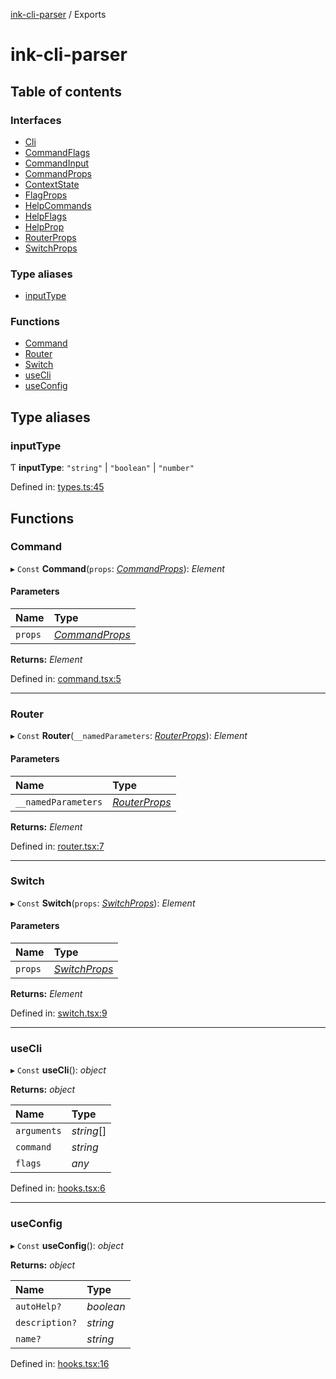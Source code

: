 [ink-cli-parser](README.md) / Exports

# ink-cli-parser

## Table of contents

### Interfaces

- [Cli](interfaces/cli.md)
- [CommandFlags](interfaces/commandflags.md)
- [CommandInput](interfaces/commandinput.md)
- [CommandProps](interfaces/commandprops.md)
- [ContextState](interfaces/contextstate.md)
- [FlagProps](interfaces/flagprops.md)
- [HelpCommands](interfaces/helpcommands.md)
- [HelpFlags](interfaces/helpflags.md)
- [HelpProp](interfaces/helpprop.md)
- [RouterProps](interfaces/routerprops.md)
- [SwitchProps](interfaces/switchprops.md)

### Type aliases

- [inputType](modules.md#inputtype)

### Functions

- [Command](modules.md#command)
- [Router](modules.md#router)
- [Switch](modules.md#switch)
- [useCli](modules.md#usecli)
- [useConfig](modules.md#useconfig)

## Type aliases

### inputType

Ƭ **inputType**: ``"string"`` \| ``"boolean"`` \| ``"number"``

Defined in: [types.ts:45](https://github.com/Souvikns/ink-cli-parser/blob/e7f88e8/lib/types.ts#L45)

## Functions

### Command

▸ `Const` **Command**(`props`: [*CommandProps*](interfaces/commandprops.md)): *Element*

#### Parameters

| Name | Type |
| :------ | :------ |
| `props` | [*CommandProps*](interfaces/commandprops.md) |

**Returns:** *Element*

Defined in: [command.tsx:5](https://github.com/Souvikns/ink-cli-parser/blob/e7f88e8/lib/command.tsx#L5)

___

### Router

▸ `Const` **Router**(`__namedParameters`: [*RouterProps*](interfaces/routerprops.md)): *Element*

#### Parameters

| Name | Type |
| :------ | :------ |
| `__namedParameters` | [*RouterProps*](interfaces/routerprops.md) |

**Returns:** *Element*

Defined in: [router.tsx:7](https://github.com/Souvikns/ink-cli-parser/blob/e7f88e8/lib/router.tsx#L7)

___

### Switch

▸ `Const` **Switch**(`props`: [*SwitchProps*](interfaces/switchprops.md)): *Element*

#### Parameters

| Name | Type |
| :------ | :------ |
| `props` | [*SwitchProps*](interfaces/switchprops.md) |

**Returns:** *Element*

Defined in: [switch.tsx:9](https://github.com/Souvikns/ink-cli-parser/blob/e7f88e8/lib/switch.tsx#L9)

___

### useCli

▸ `Const` **useCli**(): *object*

**Returns:** *object*

| Name | Type |
| :------ | :------ |
| `arguments` | *string*[] |
| `command` | *string* |
| `flags` | *any* |

Defined in: [hooks.tsx:6](https://github.com/Souvikns/ink-cli-parser/blob/e7f88e8/lib/hooks.tsx#L6)

___

### useConfig

▸ `Const` **useConfig**(): *object*

**Returns:** *object*

| Name | Type |
| :------ | :------ |
| `autoHelp?` | *boolean* |
| `description?` | *string* |
| `name?` | *string* |

Defined in: [hooks.tsx:16](https://github.com/Souvikns/ink-cli-parser/blob/e7f88e8/lib/hooks.tsx#L16)
